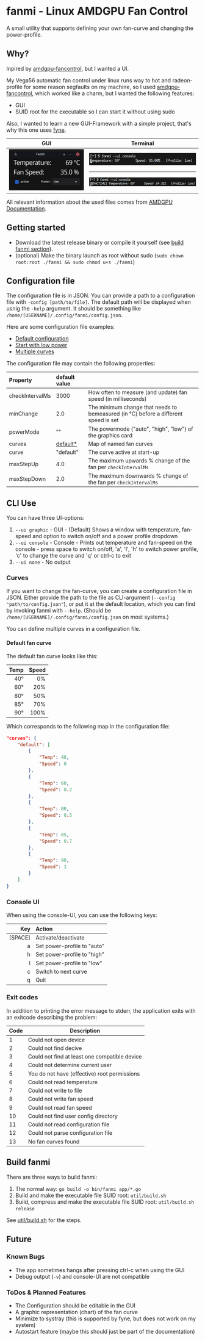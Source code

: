 # fanmi - Linux AMDGPU Fan Control

A small utility that supports defining your own fan-curve and changing the power-profile.

## Why?

Inpired by [amdgpu-fancontrol](https://github.com/grmat/amdgpu-fancontrol), but I wanted a UI.

My Vega56 automatic fan control under linux runs way to hot and radeon-profile for some reason segfaults on my machine, so I used [amdgpu-fancontrol](https://github.com/grmat/amdgpu-fancontrol), which worked like a charm, but I wanted the following features:

- GUI
- SUID root for the executable so I can start it without using sudo

Also, I wanted to learn a new GUI-Framework with a simple project, that's why this one uses [fyne](https://fyne.io/).

| GUI | Terminal |
|-|-|
| ![GUI Interface](doc/main_window01.png) | ![](doc/main_console01.png) <hr>![](doc/main_console02.png) |

All relevant information about the used files comes from [AMDGPU Documentation](https://docs.kernel.org/6.1/gpu/amdgpu/thermal.html).

## Getting started

- Download the latest release binary or compile it yourself (see [build fanmi section](#build-fanmi)).
- (optional) Make the binary launch as root without sudo (`sudo chown root:root ./fanmi && sudo chmod u+s ./fanmi`)

## Configuration file

The configuration file is in JSON.
You can provide a path to a configuration file with `-config [path/to/file]`.
The default path will be displayed when usnig the `-help` argument. It should be something like `/home/[USERNAME]/.config/fanmi/config.json`.

Here are some configuration file examples:

- [Default configuration](doc/fanmi_default_config.json)
- [Start with low power](doc/fanmi_low_config.json)
- [Multiple curves](doc/fanmi_multicurve_config.json)

The configuration file may contain the following properties:

| Property | default value | |
| :-       | :- | :- |
| checkIntervalMs | 3000 |  How often to measure (and update) fan speed (in milliseconds) |
| minChange | 2.0 | The minimum change that needs to bemeasured (in °C) before a different speed is set |
| powerMode | "" | The powermode ("auto", "high", "low") of the graphics card |
| curves | [default*](#default-fan-curve) | Map of named fan curves |
| curve | "default" | The curve active at start-up |
| maxStepUp | 4.0 | The maximum upwards % change of the fan per `checkIntervalMs` |
| maxStepDown | 2.0 | The maximum downwards % change of the fan per `checkIntervalMs` |

## CLI Use

You can have three UI-options:

1. `--ui graphic` - GUI - (Default) Shows a window with temperature, fan-speed and option to switch on/off and a power profile dropdown
2. `--ui console` - Console - Prints out temperature and fan-speed on the console - press space to switch on/off, 'a', 'l', 'h' to switch power profile, 'c' to change the curve and 'q' or ctrl-c to exit
3. `--ui none` - No output

### Curves

If you want to change the fan-curve, you can create a configuration file in JSON.
Either provide the path to the file as CLI-argument (`--config "path/to/config.json"`), or put it at the default location, which you can find by invoking fanmi with `--help`. (Should be `/home/[USERNAME]/.config/fanmi/config.json` on most systems.)

You can define multiple curves in a configuration file.

#### Default fan curve

The default fan curve looks like this:

| Temp | Speed |
|   -: |    -: |
|  40° |    0% |
|  60° |   20% |
|  80° |   50% |
|  85° |   70% |
|  90° |  100% |

Which corresponds to the following map in the configuration file:

```json
"curves": {
    "default": [
        {
            "Temp": 40,
            "Speed": 0
        },
        {
            "Temp": 60,
            "Speed": 0.2
        },
        {
            "Temp": 80,
            "Speed": 0.5
        },
        {
            "Temp": 85,
            "Speed": 0.7
        },
        {
            "Temp": 90,
            "Speed": 1
        }
    ]
}
```

### Console UI

When using the console-UI, you can use the following keys:

|     Key | Action                                     |
|      -: | :-                                         |
| [SPACE] | Activate/deactivate                        |
|       a | Set power-profile to "auto"                |
|       h | Set power-profile to "high"                |
|       l | Set power-profile to "low"                 |
|       c | Switch to next curve                       |
|       q | Quit                                       |

### Exit codes

In addition to printing the error message to stderr, the application exits with an exitcode describing the problem:

| Code | Description |
|-|-|
| 1 | Could not open device |
| 2 | Could not find decive |
| 3 | Could not find at least one compatible device |
| 4 | Could not determine current user |
| 5 | You do not have (effective) root permissions |
| 6 | Could not read temperature |
| 7 | Could not write to file |
| 8 | Could not write fan speed |
| 9 | Could not read fan speed |
| 10 | Could not find user config directory |
| 11 | Could not read configuration file |
| 12 | Could not parse configuration file |
| 13 | No fan curves found |

## Build fanmi

There are three ways to build fanmi:

1. The normal way: `go build -o bin/fanmi app/*.go`
1. Build and make the executable file SUID root: `util/build.sh`
1. Build, compress and make the executable file SUID root: `util/build.sh release`

See [util/build.sh](util/build.sh) for the steps.

## Future

### Known Bugs

- The app sometimes hangs after pressing ctrl-c when using the GUI
- Debug output (`-v`) and console-UI are not compatible

### ToDos & Planned Features

- The Configuration should be editable in the GUI
- A graphic representation (chart) of the fan curve
- Minimize to systray (this is supported by fyne, but does not work on my system)
- Autostart feature (maybe this should just be part of the documentation)
 